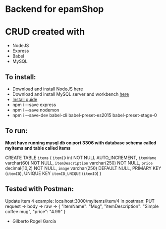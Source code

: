 # Backend for epamShop
# CRUD created with
* NodeJS
* Express
* Babel
* MySQL
## To install:
* Download and install NodeJS [here](https://nodejs.org/es/download/)
* Download and install MySQL server and workbench [here](https://www.mysql.com/products/workbench/)
* [Install guide](https://www.youtube.com/watch?v=u96rVINbAUI&ab_channel=WebDevSimplified)
* npm i --save express 
* npm i --save nodemon 
* npm i --save-dev babel-cli babel-preset-es2015 babel-preset-stage-0

## To run:

**Must have running mysql db on port 3306 with database schema called myitems and table called items**

CREATE TABLE `items` (
  `itemID` int NOT NULL AUTO_INCREMENT,
  `itemName` varchar(60) NOT NULL,
  `itemDescription` varchar(250) NOT NULL,
  `price` decimal(10,2) NOT NULL,
  `image` varchar(250) DEFAULT NULL,
  PRIMARY KEY (`itemID`),
  UNIQUE KEY `itemID_UNIQUE` (`itemID`)
)
  

## Tested with Postman:

Update item 4 example:
localhost:3000/myItems/item/4
In postman: PUT request -> body -> raw ->
{
"itemName": "Mug",
"itemDescription": "Simple coffee mug",
"price": "4.99"
} 



* Gilberto Rogel García
